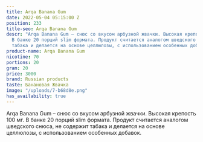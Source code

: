 ```yaml
---
title: Arqa Banana Gum
date: 2022-05-04 05:15:00 Z
position: 233
title-seo: Arqa Banana Gum
descr: "Arqa Banana Gum – снюс со вкусом арбузной жвачки. Высокая крепость 100 мг.
  В банке 20 порций slim формата. Продукт считается аналогом шведского снюса, не содержит
  табака и делается на основе целлюлозы, с использованием особенных добавок.\n\n"
product-name: Arqa Banana Gum
nicotine: 70
portions: 20
gram: 20
price: 3000
brand: Russian products
taste: Банановая Жвачка
image: "/uploads/7-b68d8e.png"
has_availability: true
---
```


Arqa Banana Gum – снюс со вкусом арбузной жвачки. Высокая крепость 100 мг. В банке 20 порций slim формата. Продукт считается аналогом шведского снюса, не содержит табака и делается на основе целлюлозы, с использованием особенных добавок.

